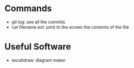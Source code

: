 # Commands

- git log: see all the commits
- cat filename.ext: print to the screen the contents of the file

# Useful Software
- excalidraw: diagram maker